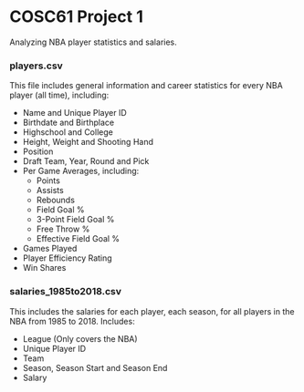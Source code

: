 # COSC61 Project 1
Analyzing NBA player statistics and salaries.
### players.csv
This file includes general information and career statistics for every NBA player (all time), including:
- Name and Unique Player ID
- Birthdate and Birthplace
- Highschool and College
- Height, Weight and Shooting Hand
- Position
- Draft Team, Year, Round and Pick
- Per Game Averages, including:
  - Points
  - Assists
  - Rebounds
  - Field Goal %
  - 3-Point Field Goal %
  - Free Throw %
  - Effective Field Goal %
- Games Played
- Player Efficiency Rating
- Win Shares
### salaries_1985to2018.csv
This includes the salaries for each player, each season, for all players in the NBA from 1985 to 2018. Includes:
- League (Only covers the NBA)
- Unique Player ID
- Team
- Season, Season Start and Season End
- Salary
